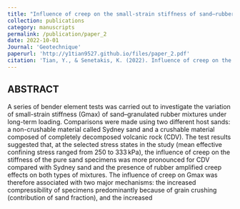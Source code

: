 ```yaml
---
title: "Influence of creep on the small-strain stiffness of sand–rubber mixtures"
collection: publications
category: manuscripts
permalink: /publication/paper_2
date: 2022-10-01
Journal: 'Geotechnique'
paperurl: 'http://y1tian9527.github.io/files/paper_2.pdf'
citation: 'Tian, Y., & Senetakis, K. (2022). Influence of creep on the small-strain stiffness of sand–rubber mixtures. Geotechnique, 72(10), 899-910.'
---
```

ABSTRACT
---
A series of bender element tests was carried out to investigate the variation of small-strain stiffness (Gmax) of sand–granulated rubber mixtures under long-term loading. Comparisons were made using two different host sands: a non-crushable material called Sydney sand and a crushable material composed of completely decomposed volcanic rock (CDV). The test results suggested that, at the selected stress states in the study (mean effective confining stress ranged from 250 to 333 kPa), the influence of creep on the stiffness of the pure sand specimens was more pronounced for CDV compared with Sydney sand and the presence of rubber amplified creep effects on both types of mixtures. The influence of creep on Gmax was therefore associated with two major mechanisms: the increased compressibility of specimens predominantly because of grain crushing (contribution of sand fraction), and the increased
